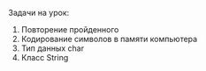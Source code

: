 Задачи на урок:
1. Повторение пройденного
2. Кодирование символов в памяти компьютера
2. Тип данных char
3. Класс String 
